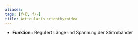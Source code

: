 ```yaml
---
aliases: 
tags: [f/👂, f/💀]
title: Articulatio cricothyroidea
---
```

- **Funktion**:: Reguliert Länge und Spannung der Stimmbänder